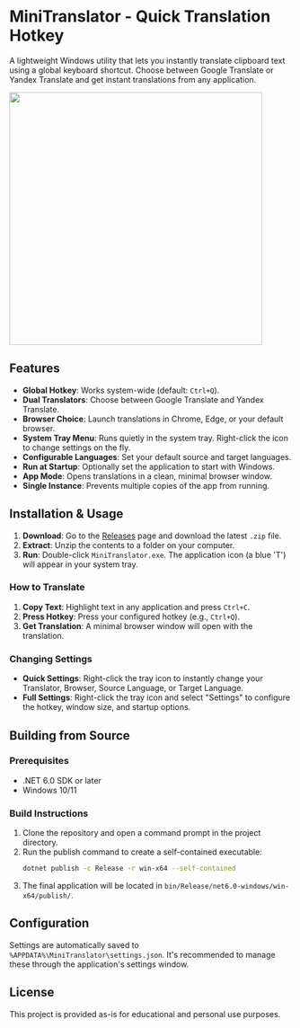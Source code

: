 # MiniTranslator - Quick Translation Hotkey

A lightweight Windows utility that lets you instantly translate clipboard text using a global keyboard shortcut. Choose between Google Translate or Yandex Translate and get instant translations from any application.

<img src="https://i.ibb.co/4w3WJvtr/Mini-Translate-Screenshot.png" width="450" />

## Features

- **Global Hotkey**: Works system-wide (default: `Ctrl+Q`).
- **Dual Translators**: Choose between Google Translate and Yandex Translate.
- **Browser Choice**: Launch translations in Chrome, Edge, or your default browser.
- **System Tray Menu**: Runs quietly in the system tray. Right-click the icon to change settings on the fly.
- **Configurable Languages**: Set your default source and target languages.
- **Run at Startup**: Optionally set the application to start with Windows.
- **App Mode**: Opens translations in a clean, minimal browser window.
- **Single Instance**: Prevents multiple copies of the app from running.

## Installation & Usage

1.  **Download**: Go to the [Releases](../../releases) page and download the latest `.zip` file.
2.  **Extract**: Unzip the contents to a folder on your computer.
3.  **Run**: Double-click `MiniTranslator.exe`. The application icon (a blue 'T') will appear in your system tray.

### How to Translate
1.  **Copy Text**: Highlight text in any application and press `Ctrl+C`.
2.  **Press Hotkey**: Press your configured hotkey (e.g., `Ctrl+Q`).
3.  **Get Translation**: A minimal browser window will open with the translation.

### Changing Settings
- **Quick Settings**: Right-click the tray icon to instantly change your Translator, Browser, Source Language, or Target Language.
- **Full Settings**: Right-click the tray icon and select "Settings" to configure the hotkey, window size, and startup options.

## Building from Source

### Prerequisites
- .NET 6.0 SDK or later
- Windows 10/11

### Build Instructions
1.  Clone the repository and open a command prompt in the project directory.
2.  Run the publish command to create a self-contained executable:
    ```bash
    dotnet publish -c Release -r win-x64 --self-contained
    ```
3.  The final application will be located in `bin/Release/net6.0-windows/win-x64/publish/`.

## Configuration
Settings are automatically saved to `%APPDATA%\MiniTranslator\settings.json`. It's recommended to manage these through the application's settings window.

## License

This project is provided as-is for educational and personal use purposes. 

